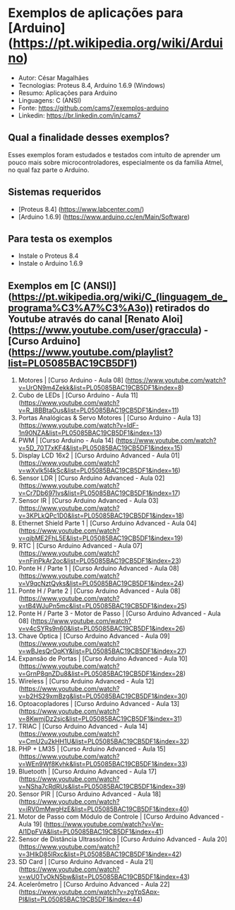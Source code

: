 Exemplos de aplicações para [Arduino] (https://pt.wikipedia.org/wiki/Arduino)
========================
* Autor: César Magalhães
* Tecnologias: Proteus 8.4, Arduino 1.6.9 (Windows)
* Resumo: Aplicações para Arduino
* Linguagens: C (ANSI)
* Fonte: <https://github.com/cams7/exemplos-arduino>
* Linkedin: <https://br.linkedin.com/in/cams7>

Qual a finalidade desses exemplos?
-------------------
Esses exemplos foram estudados e testados com intuíto de aprender um pouco mais sobre microcontroladores, especialmente os da familia Atmel, no qual faz parte o Arduino.

Sistemas requeridos
-------------------
* [Proteus 8.4] (https://www.labcenter.com/)
* [Arduino 1.6.9] (https://www.arduino.cc/en/Main/Software)

Para testa os exemplos
-------------------
* Instale o Proteus 8.4
* Instale o Arduino 1.6.9

Exemplos em [C (ANSI)] (https://pt.wikipedia.org/wiki/C_(linguagem_de_programa%C3%A7%C3%A3o)) retirados do Youtube através do canal [Renato Aloi] (https://www.youtube.com/user/graccula) - [Curso Arduino] (https://www.youtube.com/playlist?list=PL05085BAC19CB5DF1)
-------------------
01. Motores | [Curso Arduino - Aula 08] (https://www.youtube.com/watch?v=UrON9m4Zekk&list=PL05085BAC19CB5DF1&index=8)
02. Cubo de LEDs | [Curso Arduino - Aula 11] (https://www.youtube.com/watch?v=R_I8BBtaOus&list=PL05085BAC19CB5DF1&index=11)
03. Portas Analógicas & Servo Motores | [Curso Arduino - Aula 13] (https://www.youtube.com/watch?v=IdF-1n90NZA&list=PL05085BAC19CB5DF1&index=13)
04. PWM | [Curso Arduino - Aula 14] (https://www.youtube.com/watch?v=5D_70T7xKF4&list=PL05085BAC19CB5DF1&index=15)
05. Display LCD 16x2 | [Curso Arduino Advanced - Aula 01] (https://www.youtube.com/watch?v=wXvlk5I4kSc&list=PL05085BAC19CB5DF1&index=16)
06. Sensor LDR | [Curso Arduino Advanced - Aula 02] (https://www.youtube.com/watch?v=Cr7Db697Ivs&list=PL05085BAC19CB5DF1&index=17)
07. Sensor IR | [Curso Arduino Advanced - Aula 03] (https://www.youtube.com/watch?v=3KPLkQPc1D0&list=PL05085BAC19CB5DF1&index=18)
08. Ethernet Shield Parte 1 | [Curso Arduino Advanced - Aula 04] (https://www.youtube.com/watch?v=qjbME2FhL5E&list=PL05085BAC19CB5DF1&index=19)
09. RTC | [Curso Arduino Advanced - Aula 07] (https://www.youtube.com/watch?v=nFjnPkAr2oc&list=PL05085BAC19CB5DF1&index=23)
10. Ponte H / Parte 1 | [Curso Arduino Advanced - Aula 08] (https://www.youtube.com/watch?v=V9qcNztQyks&list=PL05085BAC19CB5DF1&index=24)
11. Ponte H / Parte 2 | [Curso Arduino Advanced - Aula 08] (https://www.youtube.com/watch?v=tB4WJuPn5mc&list=PL05085BAC19CB5DF1&index=25)
12. Ponte H / Parte 3 - Motor de Passo | [Curso Arduino Advanced - Aula 08] (https://www.youtube.com/watch?v=v4cSYRs9n60&list=PL05085BAC19CB5DF1&index=26)
13. Chave Óptica | [Curso Arduino Advanced - Aula 09] (https://www.youtube.com/watch?v=wBJesQrOqKY&list=PL05085BAC19CB5DF1&index=27)
14. Expansão de Portas | [Curso Arduino Advanced - Aula 10] (https://www.youtube.com/watch?v=GrnP8qnZDu8&list=PL05085BAC19CB5DF1&index=28)
15. Wireless | [Curso Arduino Advanced - Aula 12] (https://www.youtube.com/watch?v=b2HS29xmBzg&list=PL05085BAC19CB5DF1&index=30)
16. Optoacopladores | [Curso Arduino Advanced - Aula 13] (https://www.youtube.com/watch?v=8KwmjDz2sjc&list=PL05085BAC19CB5DF1&index=31)
17. TRIAC | [Curso Arduino Advanced - Aula 14] (https://www.youtube.com/watch?v=CmU2u2kHH1U&list=PL05085BAC19CB5DF1&index=32)
18. PHP + LM35 | [Curso Arduino Advanced - Aula 15] (https://www.youtube.com/watch?v=WEn9Wf8Kvhk&list=PL05085BAC19CB5DF1&index=33)
19. Bluetooth | [Curso Arduino Advanced - Aula 17] (https://www.youtube.com/watch?v=NSha7cRdRUs&list=PL05085BAC19CB5DF1&index=39)
20. Sensor PIR | [Curso Arduino Advanced - Aula 18] (https://www.youtube.com/watch?v=iRV0mMwgHzE&list=PL05085BAC19CB5DF1&index=40)
21. Motor de Passo com Módulo de Controle | [Curso Arduino Advanced - Aula 19] (https://www.youtube.com/watch?v=Vw-Al1DpFVA&list=PL05085BAC19CB5DF1&index=41)
22. Sensor de Distância Ultrassônico | [Curso Arduino Advanced - Aula 20] (https://www.youtube.com/watch?v=3HlkD85IRxc&list=PL05085BAC19CB5DF1&index=42)
23. SD Card | [Curso Arduino Advanced - Aula 21] (https://www.youtube.com/watch?v=wU0TvOkN5bw&list=PL05085BAC19CB5DF1&index=43)
24. Acelerômetro | [Curso Arduino Advanced - Aula 22] (https://www.youtube.com/watch?v=zgYpSApx-PI&list=PL05085BAC19CB5DF1&index=44)